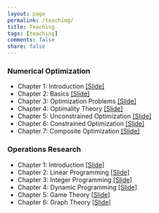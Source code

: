 ```yaml
---
layout: page
permalink: /teaching/
title: Teaching
tags: [teaching]
comments: false
share: false
---
```



 
### Numerical Optimization
* Chapter 1: Introduction <a href="../teaching/OPT-1.pdf" class="textlink" target="_blank">[Slide]</a> 
* Chapter 2: Basics  <a href="../teaching/OPT-2.pdf" class="textlink" target="_blank">[Slide]</a>
* Chapter 3: Optimization Problems  <a href="../teaching/OPT-3.pdf" class="textlink" target="_blank">[Slide]</a>
* Chapter 4: Optimality Theory  <a href="../teaching/OPT-4.pdf" class="textlink" target="_blank">[Slide]</a>
* Chapter 5: Unconstrained Optimization  <a href="../teaching/OPT-5.pdf" class="textlink" target="_blank">[Slide]</a>
* Chapter 6: Constrained Optimization  <a href="../teaching/OPT-6.pdf" class="textlink" target="_blank">[Slide]</a>
* Chapter 7: Composite Optimization  <a href="../teaching/OPT-7.pdf" class="textlink" target="_blank">[Slide]</a>



### Operations Research
* Chapter 1: Introduction  <a href="../teaching/OR-1.pdf" class="textlink" target="_blank">[Slide]</a>
* Chapter 2: Linear Programming  <a href="../teaching/OR-2.pdf" class="textlink" target="_blank">[Slide]</a>
* Chapter 3: Integer Programming  <a href="../teaching/OR-3.pdf" class="textlink" target="_blank">[Slide]</a>
* Chapter 4: Dynamic Programming  <a href="../teaching/OR-4.pdf" class="textlink" target="_blank">[Slide]</a>
* Chapter 5: Game Theory  <a href="../teaching/OR-5" class="textlink" target="_blank">[Slide]</a>
* Chapter 6: Graph Theory  <a href="../teaching/OR-6.pdf" class="textlink" target="_blank">[Slide]</a>

  
